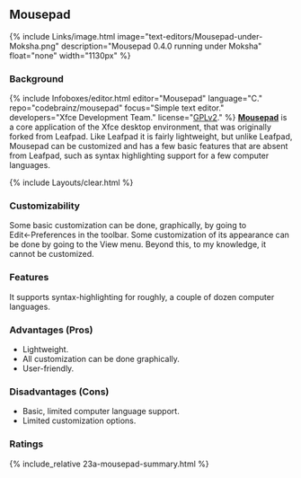 ## Mousepad
{% include Links/image.html image="text-editors/Mousepad-under-Moksha.png" description="Mousepad 0.4.0 running under Moksha" float="none" width="1130px" %}

### Background
{% include Infoboxes/editor.html editor="Mousepad" language="C." repo="codebrainz/mousepad" focus="Simple text editor." developers="Xfce Development Team." license="<a href='https://github.com/codebrainz/mousepad/blob/master/COPYING' link='_blank'>GPLv2</a>." %}
[**Mousepad**](http://git.xfce.org/apps/mousepad/) is a core application of the Xfce desktop environment, that was originally forked from Leafpad. Like Leafpad it is fairly lightweight, but unlike Leafpad, Mousepad can be customized and has a few basic features that are absent from Leafpad, such as syntax highlighting support for a few computer languages.

{% include Layouts/clear.html %}<br/>

### Customizability
Some basic customization can be done, graphically, by going to Edit←Preferences in the toolbar. Some customization of its appearance can be done by going to the View menu. Beyond this, to my knowledge, it cannot be customized.

### Features
It supports syntax-highlighting for roughly, a couple of dozen computer languages.

### Advantages (Pros)
* Lightweight.
* All customization can be done graphically.
* User-friendly.

### Disadvantages (Cons)
* Basic, limited computer language support.
* Limited customization options.

### Ratings
{% include_relative 23a-mousepad-summary.html %}
